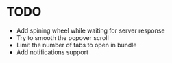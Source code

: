 TODO
======

- Add spining wheel while waiting for server response
- Try to smooth the popover scroll
- Limit the number of tabs to open in bundle
- Add notifications support